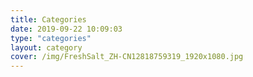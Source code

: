 ```yaml
---
title: Categories
date: 2019-09-22 10:09:03
type: "categories"
layout: category
cover: /img/FreshSalt_ZH-CN12818759319_1920x1080.jpg
---
```

